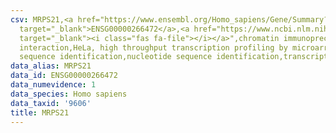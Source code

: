 ```yaml
---
csv: MRPS21,<a href="https://www.ensembl.org/Homo_sapiens/Gene/Summary?db=core;g=ENSG00000266472"
  target="_blank">ENSG00000266472</a>,<a href="https://www.ncbi.nlm.nih.gov/pubmed/17216044"
  target="_blank"><i class="fas fa-file"></i></a>",chromatin immunoprecipitation assay,direct
  interaction,HeLa, high throughput transcription profiling by microarray,nucleotide
  sequence identification,nucleotide sequence identification,transcriptional regulation,
data_alias: MRPS21
data_id: ENSG00000266472
data_numevidence: 1
data_species: Homo sapiens
data_taxid: '9606'
title: MRPS21
---
```

